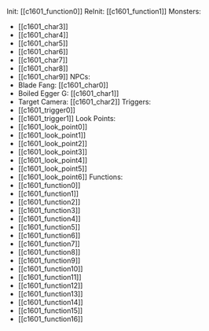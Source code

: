 Init: [[c1601_function0]]
ReInit: [[c1601_function1]]
Monsters:
- [[c1601_char3]]
- [[c1601_char4]]
- [[c1601_char5]]
- [[c1601_char6]]
- [[c1601_char7]]
- [[c1601_char8]]
- [[c1601_char9]]
NPCs:
- Blade Fang: [[c1601_char0]]
- Boiled Egger G: [[c1601_char1]]
- Target Camera: [[c1601_char2]]
Triggers:
- [[c1601_trigger0]]
- [[c1601_trigger1]]
Look Points:
- [[c1601_look_point0]]
- [[c1601_look_point1]]
- [[c1601_look_point2]]
- [[c1601_look_point3]]
- [[c1601_look_point4]]
- [[c1601_look_point5]]
- [[c1601_look_point6]]
Functions:
- [[c1601_function0]]
- [[c1601_function1]]
- [[c1601_function2]]
- [[c1601_function3]]
- [[c1601_function4]]
- [[c1601_function5]]
- [[c1601_function6]]
- [[c1601_function7]]
- [[c1601_function8]]
- [[c1601_function9]]
- [[c1601_function10]]
- [[c1601_function11]]
- [[c1601_function12]]
- [[c1601_function13]]
- [[c1601_function14]]
- [[c1601_function15]]
- [[c1601_function16]]

